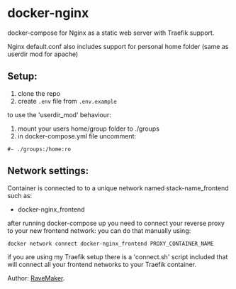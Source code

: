# docker-nginx

docker-compose for Nginx as a static web server with Traefik support.

Nginx default.conf also includes support for personal home folder (same as userdir mod for apache)

## Setup:
1. clone the repo
2. create `.env` file from `.env.example`

to use the 'userdir_mod' behaviour:
1. mount your users home/group folder to ./groups
2. in docker-compose.yml file uncomment:
```
#- ./groups:/home:ro
```

## Network settings:
Container is connected to to a unique network named stack-name_frontend such as:

- docker-nginx_frontend

after running docker-compose up you need to connect your reverse proxy to your new frontend network:
 you can do that manually using:

```
docker network connect docker-nginx_frontend PROXY_CONTAINER_NAME
```

if you are using my Traefik setup there is a 'connect.sh' script included
that will connect all your frontend networks to your Traefik container.

Author: [RaveMaker][RaveMaker].

[RaveMaker]: http://ravemaker.net
 